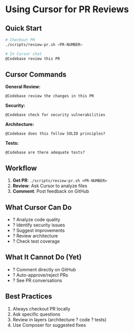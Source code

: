 # Using Cursor for PR Reviews

## Quick Start

```bash
# Checkout PR
./scripts/review-pr.sh <PR-NUMBER>

# In Cursor chat
@Codebase review this PR
```

## Cursor Commands

**General Review:**
```
@Codebase review the changes in this PR
```

**Security:**
```
@Codebase check for security vulnerabilities
```

**Architecture:**
```
@Codebase does this follow SOLID principles?
```

**Tests:**
```
@Codebase are there adequate tests?
```

## Workflow

1. **Get PR**: `./scripts/review-pr.sh <PR-NUMBER>`
2. **Review**: Ask Cursor to analyze files
3. **Comment**: Post feedback on GitHub

## What Cursor Can Do

- ? Analyze code quality
- ? Identify security issues  
- ? Suggest improvements
- ? Review architecture
- ? Check test coverage

## What It Cannot Do (Yet)

- ? Comment directly on GitHub
- ? Auto-approve/reject PRs
- ? See PR conversations

## Best Practices

1. Always checkout PR locally
2. Ask specific questions
3. Review in layers (architecture ? code ? tests)
4. Use Composer for suggested fixes

